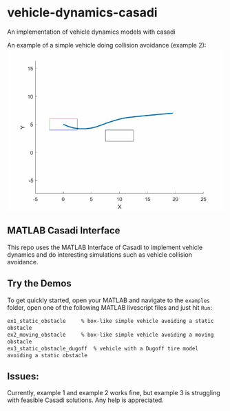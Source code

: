 # vehicle-dynamics-casadi
An implementation of vehicle dynamics models with casadi

An example of a simple vehicle doing collision avoidance (example 2):
![example](pics/preset3.gif)

## MATLAB Casadi Interface
This repo uses the MATLAB Interface of Casadi to implement vehicle dynamics and do interesting simulations such as vehicle collision avoidance.

## Try the Demos
To get quickly started, open your MATLAB and navigate to the `examples` folder, open one of the following MATLAB livescript files and just hit `Run`:
```
ex1_static_obstacle 	% box-like simple vehicle avoiding a static obstacle
ex2_moving_obstacle 	% box-like simple vehicle avoiding a moving obstacle
ex3_static_obstacle_dugoff 	% vehicle with a Dugoff tire model avoiding a static obstacle
```

## Issues:
Currently, example 1 and example 2 works fine, but example 3 is struggling with feasible Casadi solutions. Any help is appreciated.